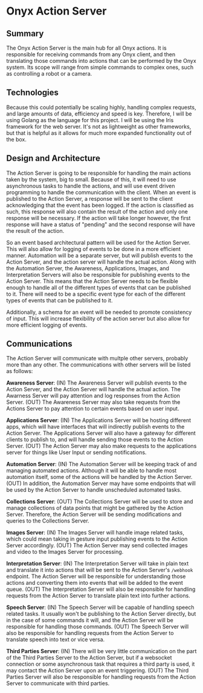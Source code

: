 # Onyx Action Server

## Summary

The Onyx Action Server is the main hub for all Onyx actions. It is responsible for receiving commands from any Onyx client, and then translating those commands into actions that can be performed by the Onyx system. Its scope will range from simple commands to complex ones, such as controlling a robot or a camera.

## Technologies

Because this could potentially be scaling highly, handling complex requests, and large amounts of data, efficiency and speed is key. Therefore, I will be
using Golang as the language for this project. I will be using the Iris framework for the web server. It's not as lightweight as other frameworks, but that is helpful as it allows for much more expanded functionality out of the box.

## Design and Architecture

The Action Server is going to be responsible for handling the main actions taken by the system, big to small. Because of this, it will need to use asynchronous tasks to handle the actions, and will use event driven programming to handle the communication with the client. When an event is published to the Action Server, a response will be sent to the client acknowledging that the event has been logged. If the action is classified as such, this response will also contain the result of the action and only one response will be necessary. If the action will take longer however, the first response will have a status of "pending" and the second response will have the result of the action.

So an event based architectural pattern will be used for the Action Server. This will also allow for logging of events to be done in a more efficient manner. Automation will be a separate server, but will publish events to the Action Server, and the action server will handle the actual action. Along with the Automation Server, the Awareness, Applications, Images, and Interpretation Servers will also be responsible for publishing events to the Action Server. This means that the Action Server needs to be flexible enough to handle all of the different types of events that can be published to it. There will need to be a specific event type for each of the different types of events that can be published to it.

Additionally, a schema for an event will be needed to promote consistency of input. This will increase flexibility of the action server but also allow for more efficient logging of events.

## Communications

The Action Server will communicate with multple other servers, probably more than any other. The communications with other servers will be listed as follows:

**Awareness Server**: (IN) The Awareness Server will publish events to the Action Server, and the Action Server will handle the actual action. The Awarness Server will pay attention and log responses from the Action Server. (OUT) The Awareness Server may also take requests from the Actions Server to pay attention to certain events based on user input.

**Applications Server**: (IN) The Applications Server will be hosting different apps, which will have interfaces that will indirectly publish events to the Action Server. The Applications Server will also have a gateway for different clients to publish to, and will handle sending those events to the Action Server. (OUT) The Action Server may also make requests to the applications server for things like User Input or sending notifications.

**Automation Server**: (IN) The Automation Server will be keeping track of and managing automated actions. Although it will be able to handle most automation itself, some of the actions will be handled by the Action Server. (OUT) In addition, the Automation Server may have some endpoints that will be used by the Action Server to handle unscheduled automated tasks.

**Collections Server**: (OUT) The Collections Server will be used to store and manage collections of data points that might be gathered by the Action Server. Therefore, the Action Server will be sending modifications and queries to the Collections Server.

**Images Server**: (IN) The Images Server will handle image related tasks, which could mean taking in gesture input publishing events to the Action Server accordingly. (OUT) The Action Server may send collected images and video to the Images Server for processing.

**Interpretation Server**: (IN) The Interpretation Server will take in plain text and translate it into actions that will be sent to the Action Server's <code>/webhook</code> endpoint. The Action Server will be responsible for understanding those actions and converting them into events that will be added to the event queue. (OUT) The Interpretation Server will also be responsible for handling requests from the Action Server to translate plain text into further actions.

**Speech Server**: (IN) The Speech Server will be capable of handling speech related tasks. It usually won't be publishing to the Action Server directly, but in the case of some commands it will, and the Action Server will be responsible for handling those commands. (OUT) The Speech Server will also be responsible for handling requests from the Action Server to translate speech into text or vice versa.

**Third Parties Server**: (IN) There will be very little communication on the part of the Third Parties Server to the Action Server, but if a websocket connection or some asynchronous task that requires a third party is used, it may contact the Action Server upon an event triggering. (OUT) The Third Parties Server will also be responsible for handling requests from the Action Server to communicate with third parties.
